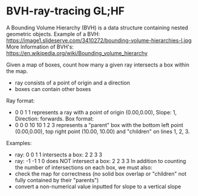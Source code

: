 # BVH-ray-tracing GL;HF

A Bounding Volume Hierarchy (BVH) is a data structure containing nested geometric objects.
Example of a BVH: https://image1.slideserve.com/3410272/bounding-volume-hierarchies-l.jpg
More Information of BVH's: https://en.wikipedia.org/wiki/Bounding_volume_hierarchy

Given a map of boxes, count how many a given ray intersects a box within the map.
  - ray consists of a point of origin and a direction
  - boxes can contain other boxes

Ray format: 
  - 0 0 1 1 represents a ray with a point of origin (0.00,0.00), Slope: 1, Direction: forwards.
Box format: 
  - 0 0 0 10 10 1 2 3 represents a "parent" box with the bottom left point (0.00,0.00), top right point (10.00, 10.00) and "children" on lines 1, 2, 3.

Examples:
  - ray: 0 0 1 1 intersects a box: 2 2 3 3
  - ray: -1 -1 1 0 does NOT intersect a box: 2 2 3 3
In addition to counting the number of intersections on each box, we must also:
  - check the map for correctness (no solid box overlap or "children" not fully contained by their "parents")
  - convert a non-numerical value inputted for slope to a vertical slope
